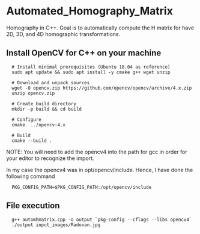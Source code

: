 # Automated_Homography_Matrix
Homography in C++. Goal is to automatically compute the H matrix for have 2D, 3D, and 4D homographic transformations. 

## Install OpenCV for C++ on your machine

      # Install minimal prerequisites (Ubuntu 18.04 as reference)
      sudo apt update && sudo apt install -y cmake g++ wget unzip
      
      # Download and unpack sources
      wget -O opencv.zip https://github.com/opencv/opencv/archive/4.x.zip
      unzip opencv.zip
      
      # Create build directory
      mkdir -p build && cd build
      
      # Configure
      cmake  ../opencv-4.x
      
      # Build
      cmake --build .
      
NOTE: You will need to add the opencv4 into the path for gcc in order for your editor to recognize the import.

In my case the opencv4 was in opt/opencv/include. Hence, I have done the following command

      
      PKG_CONFIG_PATH=$PKG_CONFIG_PATH:/opt/opencv/include

## File execution

      g++ automhmatrix.cpp -o output `pkg-config --cflags --libs opencv4`
      ./output input_images/Radovan.jpg   

      
      
      

